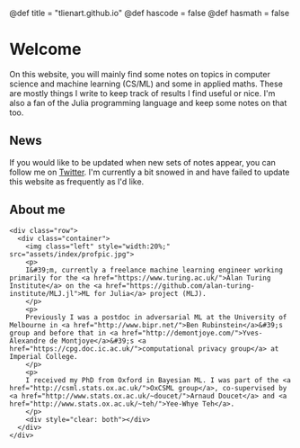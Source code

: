 @def title = "tlienart.github.io"
@def hascode = false
@def hasmath = false

# Welcome

On this website, you will mainly find some notes on topics in computer science and machine learning (CS/ML) and some in applied maths.
These are mostly things I write to keep track of results I find useful or nice.
I'm also a fan of the Julia programming language and keep some notes on that too.

## News

If you would like to be updated when new sets of notes appear, you can follow me on [Twitter](https://twitter.com/t_lienart).
I'm currently a bit snowed in and have failed to update this website as frequently as I'd like.

## About me

<!-- raw html to allow a responsive row  -->
~~~
<div class="row">
  <div class="container">
    <img class="left" style="width:20%;" src="assets/index/profpic.jpg">
    <p>
    I&#39;m, currently a freelance machine learning engineer working primarily for the <a href="https://www.turing.ac.uk/">Alan Turing Institute</a> on the <a href="https://github.com/alan-turing-institute/MLJ.jl">ML for Julia</a> project (MLJ).
    </p>
    <p>
    Previously I was a postdoc in adversarial ML at the University of Melbourne in <a href="http://www.bipr.net/">Ben Rubinstein</a>&#39;s group and before that in <a href="http://demontjoye.com/">Yves-Alexandre de Montjoye</a>&#39;s <a href="https://cpg.doc.ic.ac.uk/">computational privacy group</a> at Imperial College.
    </p>
    <p>
    I received my PhD from Oxford in Bayesian ML. I was part of the <a href="http://csml.stats.ox.ac.uk/">OxCSML group</a>, co-supervised by <a href="http://www.stats.ox.ac.uk/~doucet/">Arnaud Doucet</a> and <a href="http://www.stats.ox.ac.uk/~teh/">Yee-Whye Teh</a>.
    </p>
    <div style="clear: both"></div>      
  </div>
</div>
~~~
